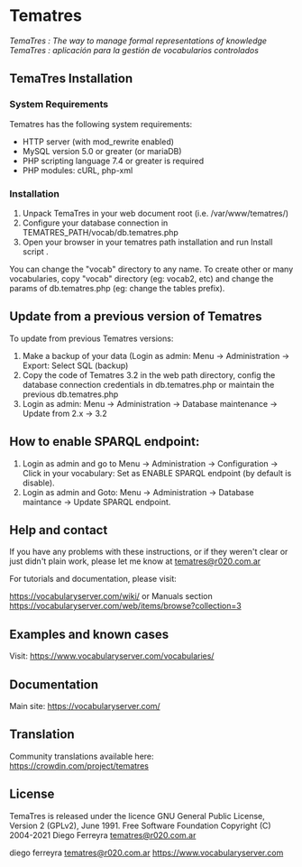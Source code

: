 # Tematres
*TemaTres : The way to manage formal representations of knowledge*
*TemaTres : aplicación para la gestión de vocabularios controlados*

## TemaTres Installation

### System Requirements
Tematres has the following system requirements:
 * HTTP server (with mod_rewrite enabled)
 * MySQL version 5.0 or greater (or mariaDB)
 * PHP scripting language 7.4 or greater is required
 * PHP modules: cURL, php-xml

### Installation
1. Unpack TemaTres in your web document root (i.e. /var/www/tematres/)
2. Configure your database connection in TEMATRES_PATH/vocab/db.tematres.php
3. Open your browser in your tematres path installation and run Install script .

You can change the "vocab" directory to any name. To create other or many vocabularies,  copy "vocab" directory (eg: vocab2, etc) and change the params of db.tematres.php (eg: change the tables prefix).

## Update from a previous version of Tematres
To update from previous Tematres versions:
1. Make a backup of your data (Login as admin: Menu -> Administration -> Export: Select SQL (backup)
2. Copy the code of Tematres 3.2 in the web path directory, config the database connection credentials in db.tematres.php or maintain the previous db.tematres.php
3. Login as admin: Menu -> Administration -> Database maintenance -> Update from 2.x -> 3.2


## How to enable SPARQL endpoint:
1) Login as admin and go to Menu -> Administration -> Configuration -> Click in your vocabulary: Set as ENABLE SPARQL endpoint (by default is disable).
2) Login as admin and Goto: Menu -> Administration -> Database maintance -> Update SPARQL endpoint.


## Help and contact
If you have any problems with these instructions, or if they weren't clear
or just didn't plain work, please let me know at tematres@r020.com.ar

For tutorials and documentation, please visit:

https://vocabularyserver.com/wiki/ or Manuals section https://vocabularyserver.com/web/items/browse?collection=3

## Examples and known cases
Visit: https://www.vocabularyserver.com/vocabularies/

## Documentation
Main site: https://vocabularyserver.com/

## Translation
Community translations available here: https://crowdin.com/project/tematres

## License
TemaTres is released under the licence GNU General Public License, Version 2 (GPLv2), June 1991. Free Software Foundation
Copyright (C) 2004-2021 Diego Ferreyra tematres@r020.com.ar


diego ferreyra
tematres@r020.com.ar
https://www.vocabularyserver.com
